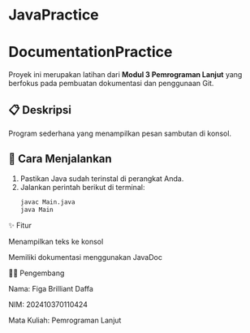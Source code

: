 # JavaPractice

# DocumentationPractice

Proyek ini merupakan latihan dari **Modul 3 Pemrograman Lanjut** yang berfokus pada pembuatan dokumentasi dan penggunaan Git.

## 📋 Deskripsi
Program sederhana yang menampilkan pesan sambutan di konsol.

## 🚀 Cara Menjalankan
1. Pastikan Java sudah terinstal di perangkat Anda.
2. Jalankan perintah berikut di terminal:
   ```bash
   javac Main.java
   java Main
✨ Fitur

Menampilkan teks ke konsol

Memiliki dokumentasi menggunakan JavaDoc

🧑‍💻 Pengembang

Nama: Figa Brilliant Daffa

NIM: 202410370110424

Mata Kuliah: Pemrograman Lanjut